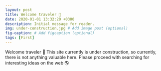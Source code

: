 ```yaml
---
layout: post
title: Welcome traveler 👋 
date: 2020-01-01 13:32:20 +0300
description: Initial message for reader.
img: under-construction.jpg # Add image post (optional)
fig-caption: # Add figcaption (optional)
tags: [First]
---
```

Welcome traveler 👋 This site currently is under construction, so currently, there is not anything valuable here. Please proceed with searching for interesting ideas on the web 🌎
